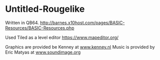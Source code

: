 # Untitled-Rougelike
Written in QB64. http://barnes.x10host.com/pages/BASIC-Resources/BASIC-Resources.php

Used Tiled as a level editor https://www.mapeditor.org/ 

Graphics are provided be Kenney at www.kenney.nl
Music is provided by Eric Matyas at www.soundimage.org
